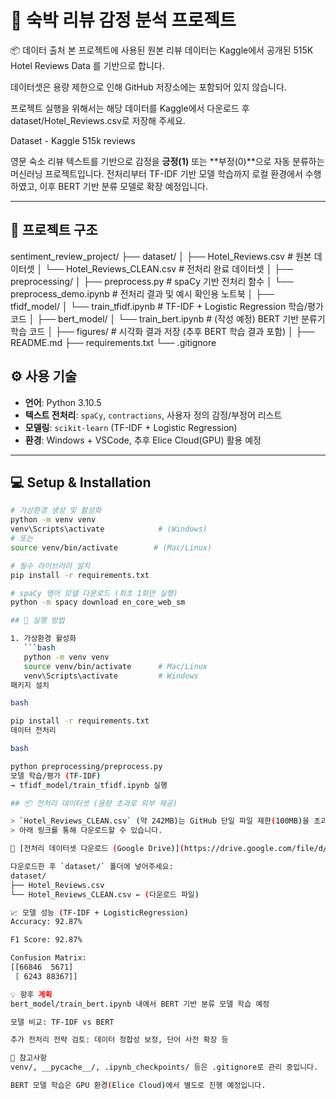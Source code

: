 # 🏨 숙박 리뷰 감정 분석 프로젝트

📦 데이터 출처
본 프로젝트에 사용된 원본 리뷰 데이터는 Kaggle에서 공개된 515K Hotel Reviews Data 를 기반으로 합니다.

데이터셋은 용량 제한으로 인해 GitHub 저장소에는 포함되어 있지 않습니다.

프로젝트 실행을 위해서는 해당 데이터를 Kaggle에서 다운로드 후 dataset/Hotel_Reviews.csv로 저장해 주세요.

Dataset - Kaggle 515k reviews

영문 숙소 리뷰 텍스트를 기반으로 감정을 **긍정(1)** 또는 **부정(0)**으로 자동 분류하는 머신러닝 프로젝트입니다.
전처리부터 TF-IDF 기반 모델 학습까지 로컬 환경에서 수행하였고, 이후 BERT 기반 분류 모델로 확장 예정입니다.

---

## 📁 프로젝트 구조

sentiment_review_project/
├── dataset/
│   ├── Hotel_Reviews.csv             # 원본 데이터셋
│   └── Hotel_Reviews_CLEAN.csv       # 전처리 완료 데이터셋
│
├── preprocessing/
│   ├── preprocess.py                 # spaCy 기반 전처리 함수
│   └── preprocess_demo.ipynb         # 전처리 결과 및 예시 확인용 노트북
│
├── tfidf_model/
│   └── train_tfidf.ipynb             # TF-IDF + Logistic Regression 학습/평가 코드
│
├── bert_model/
│   └── train_bert.ipynb              # (작성 예정) BERT 기반 분류기 학습 코드
│
├── figures/                          # 시각화 결과 저장 (추후 BERT 학습 결과 포함)
│
├── README.md
├── requirements.txt
└── .gitignore

## ⚙️ 사용 기술

- **언어**: Python 3.10.5
- **텍스트 전처리**: `spaCy`, `contractions`, 사용자 정의 감정/부정어 리스트
- **모델링**: `scikit-learn` (TF-IDF + Logistic Regression)
- **환경**: Windows + VSCode, 추후 Elice Cloud(GPU) 활용 예정

---

## 💻 Setup & Installation

```bash
# 가상환경 생성 및 활성화
python -m venv venv
venv\Scripts\activate            # (Windows)
# 또는
source venv/bin/activate        # (Mac/Linux)

# 필수 라이브러리 설치
pip install -r requirements.txt

# spaCy 영어 모델 다운로드 (최초 1회만 실행)
python -m spacy download en_core_web_sm

## 🚀 실행 방법

1. 가상환경 활성화
   ```bash
   python -m venv venv
   source venv/bin/activate      # Mac/Linux
   venv\Scripts\activate         # Windows
패키지 설치

bash

pip install -r requirements.txt
데이터 전처리

bash

python preprocessing/preprocess.py
모델 학습/평가 (TF-IDF)
→ tfidf_model/train_tfidf.ipynb 실행

## 📦 전처리 데이터셋 (용량 초과로 외부 제공)

> `Hotel_Reviews_CLEAN.csv` (약 242MB)는 GitHub 단일 파일 제한(100MB)을 초과하여,  
> 아래 링크를 통해 다운로드할 수 있습니다.

🔗 [전처리 데이터셋 다운로드 (Google Drive)](https://drive.google.com/file/d/1HvTmHWmatG7jtiXfM1bIC4WPM9Fcb_jV/view?usp=sharing)

다운로드한 후 `dataset/` 폴더에 넣어주세요:
dataset/
├── Hotel_Reviews.csv
└── Hotel_Reviews_CLEAN.csv ← (다운로드 파일)

📈 모델 성능 (TF-IDF + LogisticRegression)
Accuracy: 92.87%

F1 Score: 92.87%

Confusion Matrix:
[[66846  5671]
 [ 6243 88367]]

💡 향후 계획
bert_model/train_bert.ipynb 내에서 BERT 기반 분류 모델 학습 예정

모델 비교: TF-IDF vs BERT

추가 전처리 전략 검토: 데이터 정합성 보정, 단어 사전 확장 등

📝 참고사항
venv/, __pycache__/, .ipynb_checkpoints/ 등은 .gitignore로 관리 중입니다.

BERT 모델 학습은 GPU 환경(Elice Cloud)에서 별도로 진행 예정입니다.